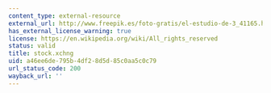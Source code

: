 ```yaml
---
content_type: external-resource
external_url: http://www.freepik.es/foto-gratis/el-estudio-de-3_41165.htm
has_external_license_warning: true
license: https://en.wikipedia.org/wiki/All_rights_reserved
status: valid
title: stock.xchng
uid: a46ee6de-795b-4df2-8d5d-85c0aa5c0c79
url_status_code: 200
wayback_url: ''
---
```

